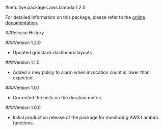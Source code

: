 #netuitive.packages.aws.lambda 1.2.0

For detailed information on this package, please refer to the [online documentation](https://help.netuitive.com/Content/Integrations/aws.htm).

##Release History

###Version 1.2.0

* Updated gridstack dashboard layouts 

###Version 1.1.0

* Added a new policy to alarm when invocation count is lower than expected.

###Version 1.0.1

* Corrected the units on the duration metric.

###Version 1.0.0

* Initial production release of the package for monitoring AWS Lambda functions.

